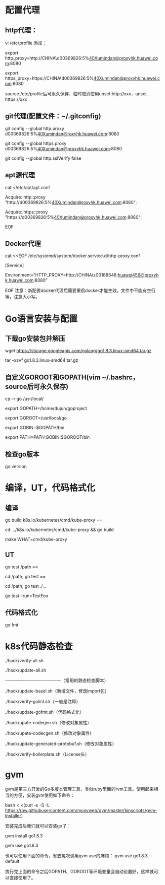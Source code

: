 # 配置代理
## http代理：
vi /etc/profile 添加：

export http_proxy=http://CHINA\d00369826:5%40Xumindan@proxyhk.huawei.com:8080

export https_proxy=https://CHINA\d00369826:5%40Xumindan@proxyhk.huawei.com:8080

source /etc/profile后可永久保存，临时取消使用unset http://xxx，unset https://xxx
## git代理(配置文件：~/.gitconfig)
git config --global http.proxy d00369826:5%40Xumindan@roxyhk.huawei.com:8080

git config --global https.proxy d00369826:5%40Xumindan@proxyhk.huawei.com:8080

git config --global http.sslVerify false
## apt源代理
cat <<EOF >/etc/apt/apt.conf
  
Acquire::http::proxy "http://d00369826:5%40Xumindan@roxyhk.huawei.com:8080";

Acquire::https::proxy "https://d00369826:5%40Xumindan@proxyhk.huawei.com:8080";

EOF
## Docker代理
cat <<EOF /etc/systemd/system/docker.service.d/http-proxy.conf

[Service]

Environment=“HTTP_PROXY=http://CHINA\z00188648:huawei456@proxyhk.huawei.com:8080”

EOF
注意：新配置docker代理后需要重启docker才能生效。文件中不能有空行等，注意大小写。
# Go语言安装与配置
## 下载go安装包并解压
wget https://storage.googleapis.com/golang/go1.8.3.linux-amd64.tar.gz

tar –xzvf go1.8.3.linux-amd64.tar.gz
## 自定义GOROOT和GOPATH(vim ~/.bashrc，source后可永久保存)
cp –r go /usr/local/

export GOPATH=/home/dujun/goproject

export GOROOT=/usr/local/go

export GOBIN=$GOPATH/bin

export PATH=$PATH:$GOBIN:$GOROOT/bin

## 检查go版本
go version
# 编译，UT，代码格式化
## 编译
go build k8s.io/kubernetes/cmd/kube-proxy == 

cd …/k8s.io/kubernetes/cmd/kube-proxy && go build

make WHAT=cmd/kube-proxy
## UT
go test /path ==

cd /path; go test ==

cd /path; go test ./…

go test –run=TestFoo
## 代码格式化
go fmt
# k8s代码静态检查
./hack/verify-all.sh

./hack/update-all.sh

----------------------------（常用的静态检查脚本）

./hack/update-bazel.sh（新增文件，修改import包）

./hack/verify-golint.sh（一般是注释）

./hack/update-gofmt.sh（代码格式化）

./hack/upate-codegen.sh（修改对象属性）

./hack/upate-codecgen.sh（修改对象属性）

./hack/update-generated-protobuf.sh（修改对象属性）

./hack/verify-boilerplate.sh（License头）

# gvm
gvm是第三方开发的Go多版本管理工具，类似ruby里面的rvm工具。使用起来相当的方便，安装gvm使用如下命令：

bash < <(curl -s -S -L https://raw.githubusercontent.com/moovweb/gvm/master/binscripts/gvm-installer)

安装完成后我们就可以安装go了：

gvm install go1.8.3

gvm use go1.8.3

也可以使用下面的命令，省去每次调用gvm use的麻烦： gvm use go1.8.3 --default

执行完上面的命令之后GOPATH、GOROOT等环境变量会自动设置好，这样就可以直接使用了。


